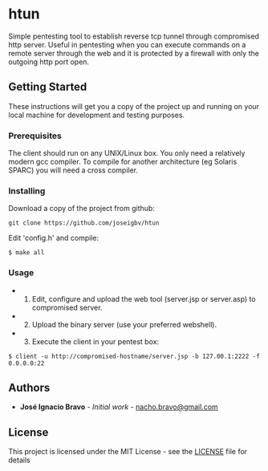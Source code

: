 # htun

Simple pentesting tool to establish reverse tcp tunnel through compromised http server. Useful in pentesting when you can execute commands on a remote server through the web and it is protected by a firewall with only the outgoing http port open.

## Getting Started

These instructions will get you a copy of the project up and running on your local machine for development and testing purposes.

### Prerequisites

The client should run on any UNIX/Linux box. You only need a relatively modern gcc compiler. To compile for another architecture (eg Solaris SPARC) you will need a cross compiler. 

### Installing

Download a copy of the project from github: 

```
git clone https://github.com/joseigbv/htun
```

Edit 'config.h' and compile: 

```
$ make all
```

### Usage 

* 1. Edit, configure and upload the web tool (server.jsp or server.asp) to compromised server.
* 2. Upload the binary server (use your preferred webshell).
* 3. Execute the client in your pentest box: 

```
$ client -u http://compromised-hostname/server.jsp -b 127.00.1:2222 -f 0.0.0.0:22 
```

## Authors

* **José Ignacio Bravo** - *Initial work* - nacho.bravo@gmail.com

## License

This project is licensed under the MIT License - see the [LICENSE](LICENSE) file for details

